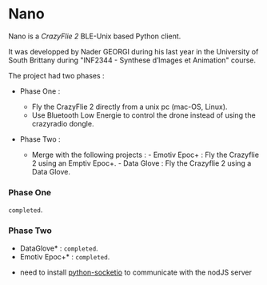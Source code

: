 # Nano

Nano is a *CrazyFlie 2* BLE-Unix based Python client.

It was developped by Nader GEORGI during his last year in the University of South Brittany during "INF2344 - Synthese d’Images et Animation" course.

The project had two phases :
- Phase One :
  - Fly the CrazyFlie 2 directly from a unix pc (mac-OS, Linux).
  - Use Bluetooth Low Energie to control the drone instead of using the crazyradio dongle.


- Phase Two  :
  - Merge with the following projects :
         -  Emotiv Epoc+ : Fly the Crazyflie 2 using an Emptiv Epoc+.
         -  Data Glove : Fly the Crazyflie 2 using a Data Glove.



### Phase One
`completed`.

### Phase Two
-   DataGlove* : `completed`.
-   Emotiv Epoc+* : `completed`.

* need to install [python-socketio](https://pypi.python.org/pypi/python-socketio "python-socketio") to communicate with the nodJS server
